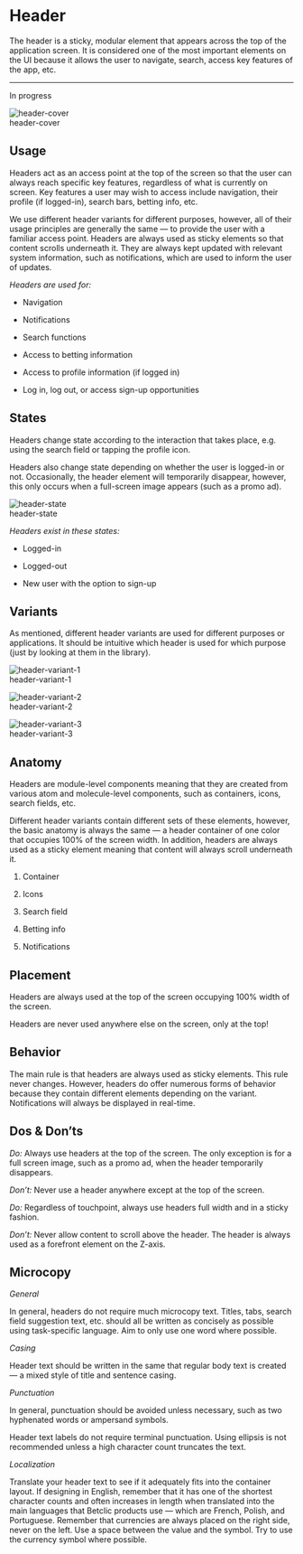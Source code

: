 
# Header

The header is a sticky, modular element that appears across the top of the application screen. It is considered one of the most important elements on the UI because it allows the user to navigate, search, access key features of the app, etc.

---

In progress

  
![header-cover](https://studio-assets.supernova.io/design-systems/27883/d22baa70-89b5-4b0b-8ccc-e8be6cb07bc6.png)  
header-cover  


## Usage

Headers act as an access point at the top of the screen so that the user can always reach specific key features, regardless of what is currently on screen. Key features a user may wish to access include navigation, their profile (if logged-in), search bars, betting info, etc.

We use different header variants for different purposes, however, all of their usage principles are generally the same — to provide the user with a familiar access point. Headers are always used as sticky elements so that content scrolls underneath it. They are always kept updated with relevant system information, such as notifications, which are used to inform the user of updates.

*Headers are used for:*

- Navigation

- Notifications

- Search functions

- Access to betting information

- Access to profile information (if logged in)

- Log in, log out, or access sign-up opportunities

## States

Headers change state according to the interaction that takes place, e.g. using the search field or tapping the profile icon.

Headers also change state depending on whether the user is logged-in or not. Occasionally, the header element will temporarily disappear, however, this only occurs when a full-screen image appears (such as a promo ad).

  
![header-state](https://studio-assets.supernova.io/design-systems/27883/8ddac17b-efa7-4813-978b-748a9162a0b4.png)  
header-state  


*Headers exist in these states:*

- Logged-in

- Logged-out

- New user with the option to sign-up

## Variants

As mentioned, different header variants are used for different purposes or applications. It should be intuitive which header is used for which purpose (just by looking at them in the library).

  
![header-variant-1](https://studio-assets.supernova.io/design-systems/27883/3ec48f71-22b4-4341-bc7f-b410ec95f3b0.png)  
header-variant-1  


  
![header-variant-2](https://studio-assets.supernova.io/design-systems/27883/3d1bc498-c352-49e1-925d-b44c62295042.png)  
header-variant-2  


  
![header-variant-3](https://studio-assets.supernova.io/design-systems/27883/0e2f4f80-378d-4732-b81f-6c98490ce418.png)  
header-variant-3  


## Anatomy

Headers are module-level components meaning that they are created from various atom and molecule-level components, such as containers, icons, search fields, etc.

Different header variants contain different sets of these elements, however, the basic anatomy is always the same — a header container of one color that occupies 100% of the screen width. In addition, headers are always used as a sticky element meaning that content will always scroll underneath it.

1. Container

1. Icons

1. Search field

1. Betting info

1. Notifications

## Placement

Headers are always used at the top of the screen occupying 100% width of the screen.

Headers are never used anywhere else on the screen, only at the top!

## Behavior

The main rule is that headers are always used as sticky elements. This rule never changes. However, headers do offer numerous forms of behavior because they contain different elements depending on the variant. Notifications will always be displayed in real-time.

## Dos & Don’ts

*Do:* Always use headers at the top of the screen. The only exception is for a full screen image, such as a promo ad, when the header temporarily disappears.

*Don’t:* Never use a header anywhere except at the top of the screen.

*Do:* Regardless of touchpoint, always use headers full width and in a sticky fashion.

*Don’t:* Never allow content to scroll above the header. The header is always used as a forefront element on the Z-axis.

## Microcopy

*General*

In general, headers do not require much microcopy text. Titles, tabs, search field suggestion text, etc. should all be written as concisely as possible using task-specific language. Aim to only use one word where possible.

*Casing*

Header text should be written in the same that regular body text is created — a mixed style of title and sentence casing.

*Punctuation*

In general, punctuation should be avoided unless necessary, such as two hyphenated words or ampersand symbols.

Header text labels do not require terminal punctuation. Using ellipsis is not recommended unless a high character count truncates the text.

*Localization*

Translate your header text to see if it adequately fits into the container layout. If designing in English, remember that it has one of the shortest character counts and often increases in length when translated into the main languages that Betclic products use — which are French, Polish, and Portuguese. Remember that currencies are always placed on the right side, never on the left. Use a space between the value and the symbol. Try to use the currency symbol where possible.
